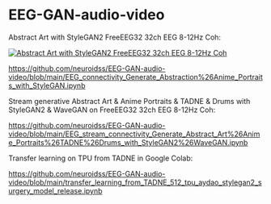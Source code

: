 # EEG-GAN-audio-video
Abstract Art with StyleGAN2 FreeEEG32 32ch EEG 8-12Hz Coh:

[![Abstract Art with StyleGAN2 FreeEEG32 32ch EEG 8-12Hz Coh](https://img.youtube.com/vi/Qr6EfHLD0C4/0.jpg)](https://www.youtube.com/watch?v=Qr6EfHLD0C4)

https://github.com/neuroidss/EEG-GAN-audio-video/blob/main/EEG_connectivity_Generate_Abstraction%26Anime_Portraits_with_StyleGAN.ipynb

Stream generative Abstract Art & Anime Portraits & TADNE & Drums with StyleGAN2 & WaveGAN on FreeEEG32 32ch EEG 8-12Hz Coh:

https://github.com/neuroidss/EEG-GAN-audio-video/blob/main/EEG_stream_connectivity_Generate_Abstract_Art%26Anime_Portraits%26TADNE%26Drums_with_StyleGAN2%26WaveGAN.ipynb

Transfer learning on TPU from TADNE in Google Colab:

https://github.com/neuroidss/EEG-GAN-audio-video/blob/main/transfer_learning_from_TADNE_512_tpu_aydao_stylegan2_surgery_model_release.ipynb
